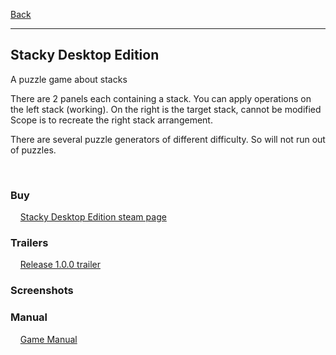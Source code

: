 [Back](https://greengolem.github.io)
<hr>

## Stacky Desktop Edition

A puzzle game about stacks

There are 2 panels each containing a stack.
You can apply operations on the left stack (working).
On the right is the target stack, cannot be modified
Scope is to recreate the right stack arrangement.

There are several puzzle generators of different difficulty.
So will not run out of puzzles. 

<br>

### Buy

&nbsp;&nbsp;&nbsp;&nbsp;[Stacky Desktop Edition steam page](https://store.steampowered.com/app/1706120/Stacky_Desktop_Edition/)

### Trailers

&nbsp;&nbsp;&nbsp;&nbsp;[Release 1.0.0 trailer](https://www.youtube.com/watch?v=0CMYOKpUy5o)

### Screenshots

### Manual

&nbsp;&nbsp;&nbsp;&nbsp;[Game Manual](https://greengolem.github.io/StructuraManual)


